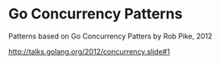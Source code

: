 Go Concurrency Patterns
===========================

Patterns based on Go Concurrency Patters by Rob Pike, 2012

http://talks.golang.org/2012/concurrency.slide#1